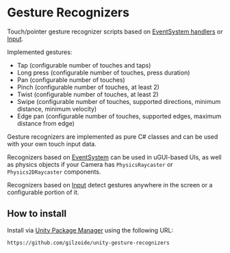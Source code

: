 # Gesture Recognizers
Touch/pointer gesture recognizer scripts based on [EventSystem handlers](https://docs.unity3d.com/Packages/com.unity.ugui@1.0/manual/SupportedEvents.html) or [Input](https://docs.unity3d.com/ScriptReference/Input.html).

Implemented gestures:
- Tap (configurable number of touches and taps)
- Long press (configurable number of touches, press duration)
- Pan (configurable number of touches)
- Pinch (configurable number of touches, at least 2)
- Twist (configurable number of touches, at least 2)
- Swipe (configurable number of touches, supported directions, minimum distance, minimum velocity)
- Edge pan (configurable number of touches, supported edges, maximum distance from edge)

Gesture recognizers are implemented as pure C# classes and can be used with your own touch input data.

Recognizers based on [EventSystem](Runtime/EventSystems) can be used in uGUI-based UIs, as well as physics objects if your Camera has `PhysicsRaycaster` or `Physics2DRaycaster` components.

Recognizers based on [Input](Runtime/Input) detect gestures anywhere in the screen or a configurable portion of it.


## How to install
Install via [Unity Package Manager](https://docs.unity3d.com/Manual/upm-ui-giturl.html) using the following URL:
```
https://github.com/gilzoide/unity-gesture-recognizers
```